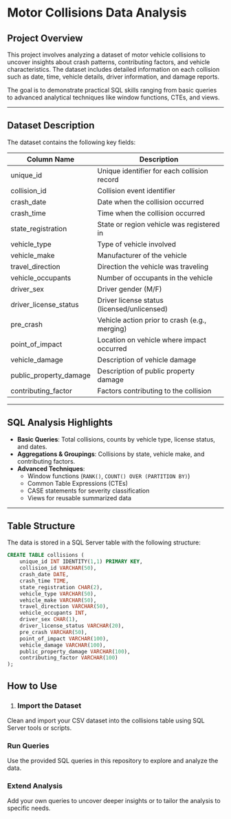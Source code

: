 # Motor Collisions Data Analysis

## Project Overview

This project involves analyzing a dataset of motor vehicle collisions to uncover insights about crash patterns, contributing factors, and vehicle characteristics. The dataset includes detailed information on each collision such as date, time, vehicle details, driver information, and damage reports.

The goal is to demonstrate practical SQL skills ranging from basic queries to advanced analytical techniques like window functions, CTEs, and views.

---

## Dataset Description

The dataset contains the following key fields:

| Column Name            | Description                                   |
|------------------------|-----------------------------------------------|
| unique_id              | Unique identifier for each collision record   |
| collision_id           | Collision event identifier                     |
| crash_date             | Date when the collision occurred               |
| crash_time             | Time when the collision occurred               |
| state_registration     | State or region vehicle was registered in      |
| vehicle_type           | Type of vehicle involved                        |
| vehicle_make           | Manufacturer of the vehicle                     |
| travel_direction       | Direction the vehicle was traveling             |
| vehicle_occupants      | Number of occupants in the vehicle              |
| driver_sex             | Driver gender (M/F)                             |
| driver_license_status  | Driver license status (licensed/unlicensed)    |
| pre_crash              | Vehicle action prior to crash (e.g., merging)  |
| point_of_impact        | Location on vehicle where impact occurred      |
| vehicle_damage         | Description of vehicle damage                    |
| public_property_damage | Description of public property damage           |
| contributing_factor    | Factors contributing to the collision          |

---

## SQL Analysis Highlights

- **Basic Queries**: Total collisions, counts by vehicle type, license status, and dates.
- **Aggregations & Groupings**: Collisions by state, vehicle make, and contributing factors.
- **Advanced Techniques**:  
  - Window functions (`RANK()`, `COUNT() OVER (PARTITION BY)`)  
  - Common Table Expressions (CTEs)  
  - CASE statements for severity classification  
  - Views for reusable summarized data

---

## Table Structure

The data is stored in a SQL Server table with the following structure:

```sql
CREATE TABLE collisions (
    unique_id INT IDENTITY(1,1) PRIMARY KEY,
    collision_id VARCHAR(50),
    crash_date DATE,
    crash_time TIME,
    state_registration CHAR(2),
    vehicle_type VARCHAR(50),
    vehicle_make VARCHAR(50),
    travel_direction VARCHAR(50),
    vehicle_occupants INT,
    driver_sex CHAR(1),
    driver_license_status VARCHAR(20),
    pre_crash VARCHAR(50),
    point_of_impact VARCHAR(100),
    vehicle_damage VARCHAR(100),
    public_property_damage VARCHAR(100),
    contributing_factor VARCHAR(100)
);
```
## How to Use
1. ### Import the Dataset
Clean and import your CSV dataset into the collisions table using SQL Server tools or scripts.

### Run Queries
Use the provided SQL queries in this repository to explore and analyze the data.

### Extend Analysis
Add your own queries to uncover deeper insights or to tailor the analysis to specific needs.
